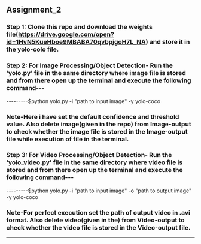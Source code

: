 ## Assignment_2

### Step 1: Clone this repo and download the weights file(https://drive.google.com/open?id=1HvN5KueHboe9MBABA70qvbpjgoH7L_NA) and store it in the yolo-colo file.

### Step 2: For Image Processing/Object Detection- Run the 'yolo.py' file in the same directory where image file is stored and from there open up the terminal and execute the following command---
---------$python yolo.py -i "path to input image" -y yolo-coco
### Note-Here i have set the default confidence and threshold value. Also delete image(given in the repo) from Image-output to check whether the image file is stored in the Image-output file while execution of file in the terminal.

### Step 3: For Video Processing/Object Detection- Run the 'yolo_video.py' file in the same directory where video file is stored and from there open up the terminal and execute the following command---
---------$python yolo.py -i "path to input image" -o "path to output image" -y yolo-coco
### Note-For perfect execution set the path of output video in .avi format. Also delete video(given in the) from Video-output to check whether the video file is stored in the Video-output file.

*******************************************************************************************************************************************

